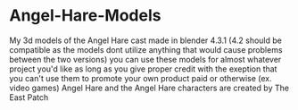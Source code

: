 # Angel-Hare-Models
My 3d models of the Angel Hare cast made in blender 4.3.1 (4.2 should be compatible as the models dont utilize anything that would cause problems between the two versions)
you can use these models for almost whatever project you'd like as long as you give proper credit with the exeption that you can't use them to promote your own product paid or otherwise (ex. video games)
Angel Hare and the Angel Hare characters are created by The East Patch 
